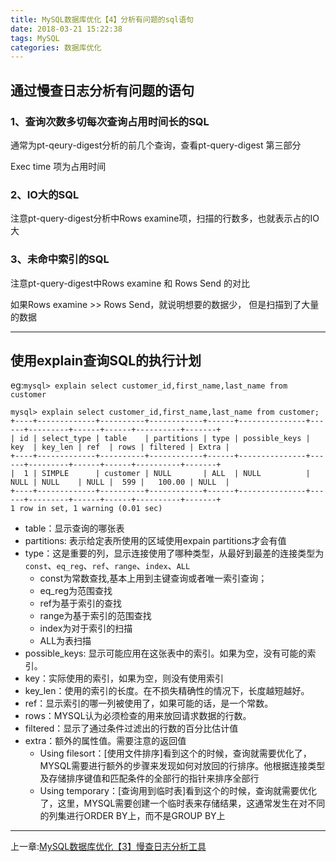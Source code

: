 ```yaml
---
title: MySQL数据库优化【4】分析有问题的sql语句
date: 2018-03-21 15:22:38
tags: MySQL
categories: 数据库优化
---
```

## 通过慢查日志分析有问题的语句
### 1、查询次数多切每次查询占用时间长的SQL

通常为pt-qeury-digest分析的前几个查询，查看pt-query-digest 第三部分

Exec time 项为占用时间

### 2、IO大的SQL

注意pt-query-digest分析中Rows examine项，扫描的行数多，也就表示占的IO大

### 3、未命中索引的SQL

注意pt-query-digest中Rows examine 和 Rows Send 的对比

如果Rows examine >> Rows Send，就说明想要的数据少， 但是扫描到了大量的数据

---
## 使用explain查询SQL的执行计划

eg:`mysql> explain select customer_id,first_name,last_name from customer`

    mysql> explain select customer_id,first_name,last_name from customer;
    +----+-------------+----------+------------+------+---------------+------+---------+------+------+----------+-------+
    | id | select_type | table    | partitions | type | possible_keys | key  | key_len | ref  | rows | filtered | Extra |
    +----+-------------+----------+------------+------+---------------+------+---------+------+------+----------+-------+
    |  1 | SIMPLE      | customer | NULL       | ALL  | NULL          | NULL | NULL    | NULL |  599 |   100.00 | NULL  |
    +----+-------------+----------+------------+------+---------------+------+---------+------+------+----------+-------+
    1 row in set, 1 warning (0.01 sec)

* table：显示查询的哪张表
* partitions: 表示给定表所使用的区域使用expain partitions才会有值
* type：这是重要的列，显示连接使用了哪种类型，从最好到最差的连接类型为`const`、`eq_reg`、`ref`、`range`、`index`、`ALL`
    - const为常数查找,基本上用到主键查询或者唯一索引查询；
    - eq_reg为范围查找
    - ref为基于索引的查找
    - range为基于索引的范围查找
    - index为对于索引的扫描
    - ALL为表扫描
* possible_keys: 显示可能应用在这张表中的索引。如果为空，没有可能的索引。
* key：实际使用的索引，如果为空，则没有使用索引
* key_len：使用的索引的长度。在不损失精确性的情况下，长度越短越好。
* ref：显示索引的哪一列被使用了，如果可能的话，是一个常数。
* rows：MYSQL认为必须检查的用来放回请求数据的行数。
* filtered：显示了通过条件过滤出的行数的百分比估计值
* extra：额外的属性值。需要注意的返回值
    - Using filesort：\[使用文件排序\]看到这个的时候，查询就需要优化了，MYSQL需要进行额外的步骤来发现如何对放回的行排序。他根据连接类型及存储排序键值和匹配条件的全部行的指针来排序全部行
    - Using temporary：\[查询用到临时表\]看到这个的时候，查询就需要优化了，这里，MYSQL需要创建一个临时表来存储结果，这通常发生在对不同的列集进行ORDER BY上，而不是GROUP BY上

---
上一章:[MySQL数据库优化【3】慢查日志分析工具](/MySQL数据库优化【3】慢查日志分析工具/)